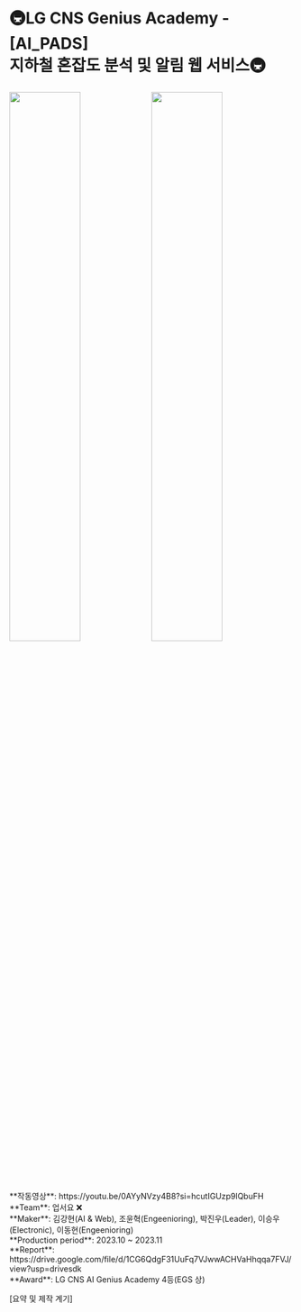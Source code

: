 # 🚇LG CNS Genius Academy - [AI_PADS]<br>지하철 혼잡도 분석 및 알림 웹 서비스🚇
<div>
  <img src="https://github.com/rkdgus0810/AI-PADS/assets/84117112/1f5b33d0-9bcc-4fe8-9bd6-dc321fe4c727" style="width:50%; float:left;">
  <img src="https://github.com/rkdgus0810/AI-PADS/assets/84117112/3f6d8c98-867d-4cfe-91b8-22a6a23741ec" style="width:50%; float:left;"> 
</div>
**작동영상**: https://youtu.be/0AYyNVzy4B8?si=hcutIGUzp9lQbuFH <br>
**Team**: 업서요 ❌ <br>
**Maker**: 김강현(AI & Web), 조윤혁(Engeenioring), 박진우(Leader), 이승우(Electronic), 이동현(Engeenioring) <br>
**Production period**: 2023.10 ~ 2023.11<br>
**Report**: https://drive.google.com/file/d/1CG6QdgF31UuFq7VJwwACHVaHhqqa7FVJ/view?usp=drivesdk<br>
**Award**: LG CNS AI Genius Academy 4등(EGS 상)



[요약 및 제작 계기]
